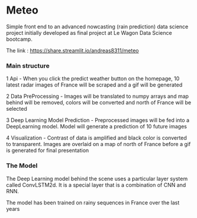 # Meteo

Simple front end to an advanced nowcasting (rain prediction) data science project initially developed as final project at Le Wagon Data Science bootcamp.

The link : https://share.streamlit.io/andreas8311/meteo

### Main structure
1 Api - When you click the predict weather button on the homepage, 10 latest radar images of France will be scraped and a gif will be generated

2 Data PreProcessing - Images will be translated to numpy arrays and map behind will be removed, colors will be converted and north of France will be selected

3 Deep Learning Model Prediction - Preprocessed images will be fed into a DeepLearning model. Model will generate a prediction of 10 future images

4 Visualization - Contrast of data is amplified and black color is converted to transparent. Images are overlaid on a map of north of France before a gif is generated for final presentation


### The Model
The Deep Learning model behind the scene uses a particular layer system called ConvLSTM2d. It is a special layer that is a combination of CNN and RNN. 

The model has been trained on rainy sequences in France over the last years
